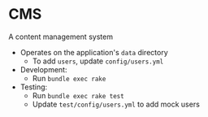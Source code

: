 # CMS

A content management system

- Operates on the application's `data` directory
  - To add `users`, update `config/users.yml`
- Development:
  - Run `bundle exec rake`
- Testing:
  - Run `bundle exec rake test`
  - Update `test/config/users.yml` to add mock users
